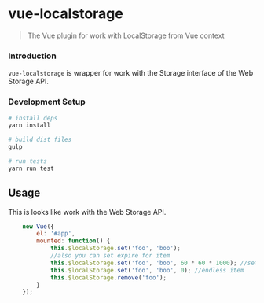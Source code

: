 # vue-localstorage

> The Vue plugin for work with LocalStorage from Vue context

### Introduction

`vue-localstorage` is wrapper for work with the Storage interface of the Web Storage API.

### Development Setup

``` bash
# install deps
yarn install

# build dist files
gulp

# run tests
yarn run test
```

## Usage

This is looks like work with the Web Storage API.

``` js
    new Vue({
        el: '#app',
        mounted: function() {
            this.$localStorage.set('foo', 'boo');
            //also you can set expire for item
            this.$localStorage.set('foo', 'boo', 60 * 60 * 1000); //set an expiry of item at 1 hour
            this.$localStorage.set('foo', 'boo', 0); //endless item
            this.$localStorage.remove('foo');
        }
    });
```
